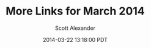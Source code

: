 ---
layout: podcast
title: "More Links for March 2014"
author: Scott Alexander
description: https://slatestarcodex.com/2014/03/22/more-links-for-march-2014/
date: 2014-03-22 13:18:00 PDT
length: 1534957
duration: 384
guid: more-links-for-march-2014
---